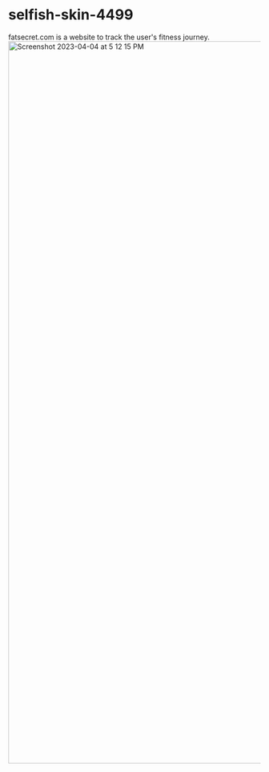 # selfish-skin-4499
fatsecret.com is a website to track the user's fitness journey. 
<img width="1440" alt="Screenshot 2023-04-04 at 5 12 15 PM" src="https://user-images.githubusercontent.com/105652500/229780879-725ea9d0-860f-482d-984b-093d77e368ad.png">
